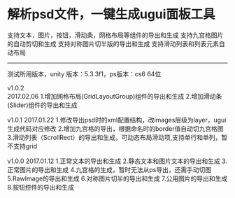 # 解析psd文件，一键生成ugui面板工具
支持文本，图片，按钮，滑动条，网格布局等组件的导出和生成
支持九宫格图片的自动剪切和生成
支持对称图片切半版的导出和生成
支持滑动列表和列表元素自动布局

----------------------------------------------------------------------
  测试所用版本，unity 版本：5.3.3f1，ps版本：cs6 64位<br> 

  v1.0.2<br> 
  2017.02.06
  1.增加网格布局(GridLayoutGroup)组件的导出和生成
  2.增加滑动条(Slider)组件的导出和生成

  v1.0.1
  2017.01.22
  1.修改导出psd时的xml配置结构，改images层级为layer，ugui生成代码对应修改
  2.增加九宫格的导出，根据命名时的border值自动切九宫格图
  3.滑动列表（ScrollRect）的导出和生成，可动态布局滑动项,支持单行和单列，暂不支持grid

  v1.0.0
  2017.01.12
  1.正常文本的导出和生成
  2.静态文本和图片文本的导出和生成
  3.正常图片的导出和生成
  4.九宫格的生成，暂时无法从ps导出，还需手动切图
  5.RawImage的导出和生成
  6.对称图片切半的导出和生成
  7.公用图片的导出和生成
  8.按钮控件的导出和生成
